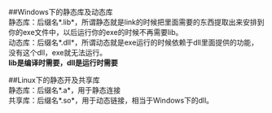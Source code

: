 ##Windows下的静态库及动态库<br>
静态库：后缀名*.lib*，所谓静态就是link的时候把里面需要的东西提取出来安排到你的exe文件中，以后运行你的exe的时候不再需要lib。<br>
动态库：后缀名*.dll*，所谓动态就是exe运行的时候依赖于dll里面提供的功能，没有这个dll，exe就无法运行。<br>
<b>lib是编译时需要，dll是运行时需要</b>

##Linux下的静态开及共享库<br>
静态库：后缀名*.a*，用于静态连接<br>
共享库：后缀名*.so*，用于动态链接，相当于Windows下的dll。
